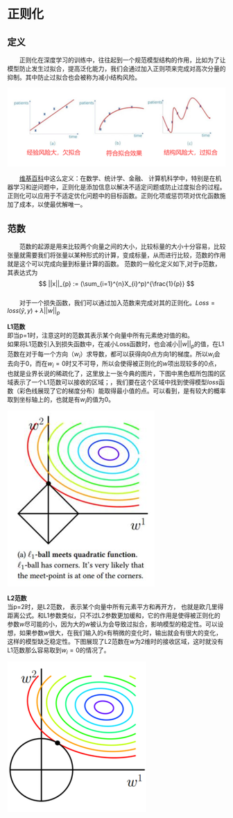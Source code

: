 # 正则化
## 定义
&emsp;&emsp;正则化在深度学习的训练中，往往起到一个规范模型结构的作用，比如为了让模型防止发生过拟合，提高泛化能力，我们会通过加入正则项来完成对高次分量的抑制。其中防止过拟合也会被称为减小结构风险。

![过拟合，正常，欠拟合效果](../../../img/article/2021-10-29-23-50-14.png)

&emsp;&emsp;[维基百科](https://en.wikipedia.org/wiki/Regularization_(mathematics))中这么定义：在数学、统计学、金融、 计算机科学中，特别是在机器学习和逆问题中，正则化是添加信息以解决不适定问题或防止过度拟合的过程。正则化可以应用于不适定优化问题中的目标函数。正则化项或惩罚项对优化函数施加了成本，以使最优解唯一。


## 范数
&emsp;&emsp;范数的起源是用来比较两个向量之间的大小，比较标量的大小十分容易，比较张量就需要我们将张量以某种形式的计算，变成标量，从而进行比较，范数的作用就是这个可以完成向量到标量计算的函数。
范数的一般化定义如下,对于p范数，其表达式为
$$
||x||_{p} := (\sum_{i=1}^{n}X_{i}^p)^{\frac{1}{p}}
$$
<br/>
&emsp;&emsp;对于一个损失函数，我们可以通过加入范数来完成对其的正则化。$Loss = loss(\hat{y} ,y) + \lambda||w||_{p}$

**L1范数**
<br/>即当p=1时，注意这时的范数其表示某个向量中所有元素绝对值的和。
<br/>如果将L1范数引入到损失函数中，在减小Loss函数时，也会减小$||w||_{p}$的值，在L1范数在对于每一个方向（$w_{i}$）求导数，都可以获得向0点方向1的梯度。所以$w_{i}$会去向于0，而在$w_{i}=0$时又不可导，所以会使得被正则化的$w$项出现较多的0点，也就是业界长说的稀疏化了，这里放上一张今典的图片，下图中黑色框所包围的区域表示了一个L1范数可以接收的区域；，我们要在这个区域中找到使得模型$loss$函数（彩色线展现了它的梯度分布）能取得最小值的点。可以看到，是有较大的概率取到坐标轴上的，也就是有$w_{i}$的值为0。

![二维L1范数](../../../img/article/2021-10-30-00-10-42.png)

**L2范数**
<br/>当p=2时，是L2范数， 表示某个向量中所有元素平方和再开方， 也就是欧几里得距离公式。和L1参数类似，只不过L2参数更加缓和，它的作用是使得被正则化的参数$w$尽可能的小，因为大的$w$被认为会导致过拟合，影响模型的稳定性。可以设想，如果参数$w$很大，在我们输入的x有稍微的变化时，输出就会有很大的变化，这样的模型缺乏稳定性。下图展现了L2范数在$w$为2维时的接收区域，这时就没有L1范数那么容易取到$w_{i}=0$的情况了。

![二维L2范数](../../../img/article/2021-10-30-00-44-27.png)